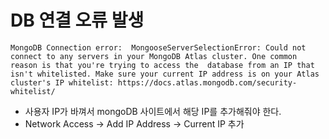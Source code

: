 # DB 연결 오류 발생
`MongoDB Connection error:  MongooseServerSelectionError: Could not connect to any servers in your MongoDB Atlas cluster. One common reason is that you're trying to access the 
database from an IP that isn't whitelisted. Make sure your current IP address is on your Atlas cluster's IP whitelist: https://docs.atlas.mongodb.com/security-whitelist/ `

- 사용자 IP가 바껴서 mongoDB 사이트에서 해당 IP를 추가해줘야 한다.
- Network Access -> Add IP Address -> Current IP 추가




